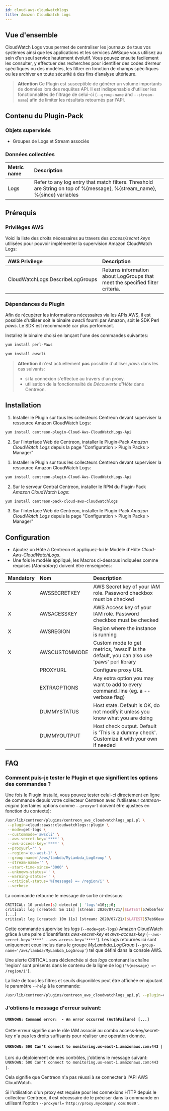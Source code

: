 ```yaml
---
id: cloud-aws-cloudwatchlogs
title: Amazon CloudWatch Logs
---
```


## Vue d'ensemble

CloudWatch Logs vous permet de centraliser les journaux de tous vos systèmes ainsi que les 
applications et les services AWSque vous utilisez au sein d’un seul service hautement évolutif. 
Vous pouvez ensuite facilement les consulter, y effectuer des recherches pour identifier des 
codes d’erreur spécifiques ou des modèles, les filtrer en fonction de champs spécifiques ou 
les archiver en toute sécurité à des fins d’analyse ultérieure.

> **Attention** Ce Plugin est susceptible de générer un volume importants de données lors des requêtes API.
> Il est indispensable d'utiliser les fonctionnalités de filtrage de celui-ci (```--group-name``` and ```--stream-name```) afin
> de limiter les résultats retournés par l'API.

## Contenu du Plugin-Pack

### Objets supervisés

* Groupes de Logs et Stream associés 

### Données collectées

<!--DOCUSAURUS_CODE_TABS-->
<!--Get-Logs-->

| Metric name | Description                                                                                                               |
|:------------|:--------------------------------------------------------------------------------------------------------------------------|
| Logs        | Refer to any log entry that match filters. Threshold are String on top of %{message}, %{stream\_name}, %{since} variables |

<!--END_DOCUSAURUS_CODE_TABS-->

## Prérequis

### Privilèges AWS

Voici la liste des droits nécessaires au travers des *access/secret keys* utilisées pour pouvoir implémenter 
la supervision Amazon CloudWatch Logs: 

| AWS Privilege                    | Description                                                                     |
| :------------------------------- | :------------------------------------------------------------------------------ |
| CloudWatchLogs:DescribeLogGroups | Returns information about LogGroups that meet the specified filter criteria.    |

### Dépendances du Plugin

Afin de récupérer les informations nécessaires via les APIs AWS, il est possible d'utiliser soit le binaire *awscli* fourni par Amazon, soit le SDK Perl *paws*. 
Le SDK est recommandé car plus performant. 

Installez le binaire choisi en lançant l'une des commandes suivantes:

<!--DOCUSAURUS_CODE_TABS-->

<!--perl-Paws-installation-->

```bash
yum install perl-Paws
```

<!--aws-cli-installation-->

```bash
yum install awscli
```

<!--END_DOCUSAURUS_CODE_TABS-->

> **Attention** il n'est actuellement **pas** possible d'utiliser *paws* dans les cas suivants:
> * si la connexion s'effectue au travers d'un proxy.
> * utilisation de la fonctionnalité de *Découverte d'Hôte* dans Centreon.

## Installation 

<!--DOCUSAURUS_CODE_TABS-->

<!--Online IMP Licence & IT-100 Editions-->

1. Installer le Plugin sur tous les collecteurs Centreon devant superviser la ressource Amazon CloudWatch Logs:

```bash
yum install centreon-plugin-Cloud-Aws-CloudWatchLogs-Api
```

2. Sur l'interface Web de Centreon, installer le Plugin-Pack *Amazon CloudWatch Logs* depuis la page "Configuration > Plugin Packs > Manager"

<!--Offline IMP License-->

1. Installer le Plugin sur tous les collecteurs Centreon devant superviser la ressource Amazon CloudWatch Logs:

```bash
yum install centreon-plugin-Cloud-Aws-CloudWatchLogs-Api
```

2. Sur le serveur Central Centreon, installer le RPM du Plugin-Pack *Amazon CloudWatch Logs*:

```bash
yum install centreon-pack-cloud-aws-cloudwatchlogs
```

3. Sur l'interface Web de Centreon, installer le Plugin-Pack *Amazon CloudWatch Logs* depuis la page "Configuration > Plugin Packs > Manager"

<!--END_DOCUSAURUS_CODE_TABS-->

## Configuration

* Ajoutez un Hôte à Centreon et appliquez-lui le Modèle d'Hôte *Cloud-Aws-CloudWatchLogs*.
* Une fois le modèle appliqué, les Macros ci-dessous indiquées comme requises (*Mandatory*) doivent être renseignées:

| Mandatory   | Nom             | Description                                                                                 |
| :---------- | :-------------- | :------------------------------------------------------------------------------------------ |
| X           | AWSSECRETKEY    | AWS Secret key of your IAM role. Password checkbox must be checked                          |
| X           | AWSACESSKEY     | AWS Access key of your IAM role. Password checkbox must be checked                          |
| X           | AWSREGION       | Region where the instance is running                                                        |
| X           | AWSCUSTOMMODE   | Custom mode to get metrics, 'awscli' is the default, you can also use 'paws' perl library   |
|             | PROXYURL        | Configure proxy URL                                                                         |
|             | EXTRAOPTIONS    | Any extra option you may want to add to every command\_line (eg. a --verbose flag)          |
|             | DUMMYSTATUS     | Host state. Default is OK, do not modify it unless you know what you are doing              |
|             | DUMMYOUTPUT     | Host check output. Default is 'This is a dummy check'. Customize it with your own if needed |

<!--END_DOCUSAURUS_CODE_TABS-->

## FAQ

### Comment puis-je tester le Plugin et que signifient les options des commandes ?

Une fois le Plugin installé, vous pouvez tester celui-ci directement en ligne de commande depuis votre collecteur Centreon avec l'utilisateur *centreon-engine* 
(certaines options comme ```--proxyurl``` doivent être ajustées en fonction du contexte):

```bash
/usr/lib/centreon/plugins/centreon_aws_cloudwatchlogs_api.pl \
 --plugin=cloud::aws::cloudwatchlogs::plugin \
 --mode=get-logs \
 --custommode='awscli' \
 --aws-secret-key='****' \
 --aws-access-key='****' \
 --proxyurl='' \
 --region='eu-west-1' \
 --group-name='/aws/lambda/MyLambda_LogGroup' \
 --stream-name='' \
 --start-time-since='3000' \
 --unknown-status='' \
 --warning-status='' \
 --critical-status='%{message} =~ /region/i' \
 --verbose
```

La commande retourne le message de sortie ci-dessous:

```bash 	
CRITICAL: 10 problem(s) detected | 'logs'=10;;;0;
critical: log [created: 5m 11s] [stream: 2020/07/21/[$LATEST]57eb66feaf4aa7bc46gr0e91aeac2b99] [message: [INFO] 2020-07-21T14:35:31.591Z    edcea75a-41ceaa-43ae0-8fa6-1cfea0d0dc  Set REGION: eu-west-1 -- ]
[...]
critical: log [created: 10m 11s] [stream: 2020/07/21/[$LATEST]57eb66eac4cea0e91ce2b99] [message: [INFO]    2020-07-21T14:30:31.767Z    8a62ac5e-d6dd-44Da-b23e-bce42fef3  Set REGION: eu-west-1 -- ]
```

Cette commande supervise les *logs* (```--mode=get-logs```) Amazon CloudWatch grâce à une paire d'identifiants *aws-secret-key* et *aws-access-key* (```--aws-secret-key='****' --aws-access-key='****'```). 
Les logs retournés ici sont uniquement ceux inclus dans le groupe *MyLambda_LogGroup* (```--group-name='/aws/lambda/MyLambda_LogGroup'```) tel que défini dans la console AWS.

Une alerte CRITICAL sera déclenchée si des *logs* contenant la chaîne 'region' sont présents dans le contenu de la ligne de log (```'%{message} =~ /region/i'```).

La liste de tous les filtres et seuils disponibles peut être affichée en ajoutant le paramètre ```--help``` à la commande:

```bash
/usr/lib/centreon/plugins/centreon_aws_cloudwatchlogs_api.pl --plugin=cloud::aws::cloudwatchlogs::plugin --mode=get-logs --help
```

### J'obtiens le message d'erreur suivant:  

#### ```UNKNOWN: Command error:  - An error occurred (AuthFailure) [...]```

Cette erreur signifie que le rôle IAM associé au combo access-key/secret-key n'a pas les droits suffisants pour réaliser une opération donnée.

#### ```UNKNOWN: 500 Can't connect to monitoring.us-east-1.amazonaws.com:443 |```

Lors du déploiement de mes contrôles, j'obtiens le message suivant: ```UNKNOWN: 500 Can't connect to monitoring.us-east-1.amazonaws.com:443 |```.

Cela signifie que Centreon n'a pas réussi à se connecter à l'API AWS CloudWatch.

Si l'utilisation d'un proxy est requise pour les connexions HTTP depuis le collecteur Centreon,
il est nécessaire de le préciser dans la commande en utilisant l'option ```--proxyurl='http://proxy.mycompany.com:8080'```.